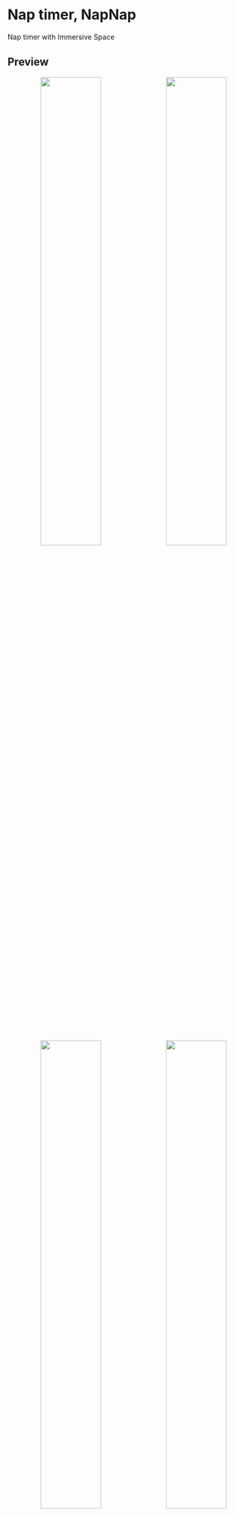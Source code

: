 # Nap timer, NapNap
Nap timer with Immersive Space

## Preview
<p align="center" width="100%">
<img width="49%" src = "https://github.com/Mingyuuu0108/visionos-practice/assets/104059751/1c31e5cd-2f03-48b5-b7c7-838cae1d0765">
<img width="49%" src = "https://github.com/Mingyuuu0108/visionos-practice/assets/104059751/7f7a2337-4745-490a-8f68-3c602aa20f45">
</p>
<p align="center" width="100%">
<img width="49%" src = "https://github.com/Mingyuuu0108/visionos-practice/assets/104059751/6c769c37-9110-42ca-b8a5-cc12d3c51ea4">
<img width="49%" src = "https://github.com/Mingyuuu0108/visionos-practice/assets/104059751/be6feed0-b10c-4715-bb14-800b677eaf31">
</p>
